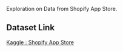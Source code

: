 Exploration on Data from Shopify App Store.

## Dataset Link
[Kaggle : Shopify App Store](https://www.kaggle.com/usernam3/shopify-app-store)